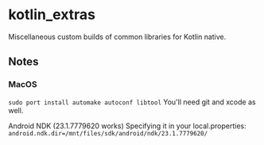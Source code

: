 # kotlin_extras
Miscellaneous custom builds of common libraries for Kotlin native.


## Notes

### MacOS 

`sudo port install automake autoconf libtool`
You'll need git and xcode as well.

Android NDK (23.1.7779620 works)
Specifying it in your local.properties:
`android.ndk.dir=/mnt/files/sdk/android/ndk/23.1.7779620/`


